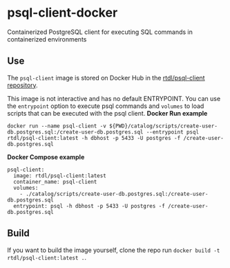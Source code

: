 # psql-client-docker
Containerized PostgreSQL client for executing SQL commands in containerized environments

## Use
The `psql-client` image is stored on Docker Hub in the [rtdl/psql-client repository](https://hub.docker.com/r/rtdl/psql-client).

This image is not interactive and has no default ENTRYPOINT. You can use the `entrypoint` option to execute psql commands and `volumes` to load scripts that can be executed with the psql client.
**Docker Run example**
```
docker run --name psql-client -v ${PWD}/catalog/scripts/create-user-db.postgres.sql:/create-user-db.postgres.sql --entrypoint psql rtdl/psql-client:latest -h dbhost -p 5433 -U postgres -f /create-user-db.postgres.sql
```

**Docker Compose example**
```
psql-client:
  image: rtdl/psql-client:latest
  container_name: psql-client
  volumes:
    - ./catalog/scripts/create-user-db.postgres.sql:/create-user-db.postgres.sql
  entrypoint: psql -h dbhost -p 5433 -U postgres -f /create-user-db.postgres.sql
```

## Build
If you want to build the image yourself, clone the repo run `docker build -t rtdl/psql-client:latest .`.
